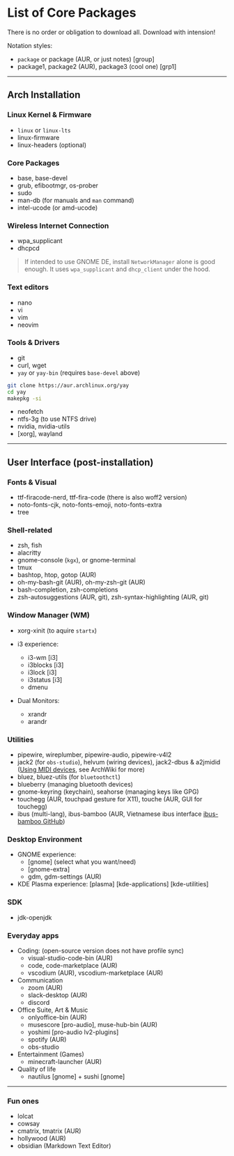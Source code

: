 # List of Core Packages

There is no order or obligation to download all. Download with intension!

Notation styles:
- `package` or package (AUR, or just notes) [group]
- package1, package2 (AUR), package3 (cool one) [grp1]

---
## Arch Installation
### Linux Kernel & Firmware
- `linux` or `linux-lts`
- linux-firmware
- linux-headers (optional)

### Core Packages
- base, base-devel
- grub, efibootmgr, os-prober
- sudo
- man-db (for manuals and `man` command)
- intel-ucode (or amd-ucode)

### Wireless Internet Connection
- wpa\_supplicant
- dhcpcd
> If intended to use GNOME DE, install `NetworkManager` alone is good enough. It uses `wpa_supplicant` and `dhcp_client` under the hood.

### Text editors
- nano
- vi
- vim
- neovim

### Tools & Drivers
- git
- curl, wget
- `yay` or `yay-bin` (requires `base-devel` above)
```sh
git clone https://aur.archlinux.org/yay
cd yay
makepkg -si
```
- neofetch
- ntfs-3g (to use NTFS drive)
- nvidia, nvidia-utils
- [xorg], wayland
---
## User Interface (post-installation)
### Fonts & Visual
- ttf-firacode-nerd, ttf-fira-code (there is also woff2 version)
- noto-fonts-cjk, noto-fonts-emoji, noto-fonts-extra
- tree

### Shell-related
- zsh, fish
- alacritty
- gnome-console (`kgx`), or gnome-terminal
- tmux
- bashtop, htop, gotop (AUR)
- oh-my-bash-git (AUR), oh-my-zsh-git (AUR)
- bash-completion, zsh-completions
- zsh-autosuggestions (AUR, git), zsh-syntax-highlighting (AUR, git)

### Window Manager (WM)
* xorg-xinit (to aquire `startx`)
* i3 experience:
    - i3-wm [i3]
    - i3blocks [i3]
    - i3lock [i3]
    - i3status [i3]
    - dmenu

* Dual Monitors:
    - xrandr
    - arandr

### Utilities
- pipewire, wireplumber, pipewire-audio, pipewire-v4l2
- jack2 (for `obs-studio`), helvum (wiring devices), jack2-dbus & a2jmidid ([Using MIDI devices](https://wiki.archlinux.org/title/JACK_Audio_Connection_Kit#Using_MIDI_devices), see ArchWiki for more)
- bluez, bluez-utils (for `bluetoothctl`)
- blueberry (managing bluetooth devices)
- gnome-keyring (keychain), seahorse (managing keys like GPG)
- touchegg (AUR, touchpad gesture for X11), touche (AUR, GUI for touchegg)
- ibus (multi-lang), ibus-bamboo (AUR, Vietnamese ibus interface [ibus-bamboo GitHub](https://github.com/BambooEngine/ibus-bamboo#arch-linux-v%C3%A0-c%C3%A1c-distro-t%C6%B0%C6%A1ng-t%E1%BB%B1))


### Desktop Environment
* GNOME experience:
    - [gnome]  (select what you want/need)
    - [gnome-extra]
    - gdm, gdm-settings (AUR)
* KDE Plasma experience: [plasma] [kde-applications] [kde-utilities]

### SDK
- jdk-openjdk 

### Everyday apps
* Coding: (open-source version does not have profile sync)
    - visual-studio-code-bin (AUR)
    - code, code-marketplace (AUR)
    - vscodium (AUR), vscodium-marketplace (AUR)
* Communication
    - zoom (AUR)
    - slack-desktop (AUR)
    - discord
* Office Suite, Art & Music
    - onlyoffice-bin (AUR)
    - musescore [pro-audio], muse-hub-bin (AUR)
    - yoshimi [pro-audio lv2-plugins]
    - spotify (AUR)
    - obs-studio
* Entertainment (Games)
    - minecraft-launcher (AUR)
* Quality of life 
    - nautilus [gnome] + sushi [gnome]

---
### Fun ones
- lolcat
- cowsay
- cmatrix, tmatrix (AUR)
- hollywood (AUR)
- obsidian (Markdown Text Editor)
